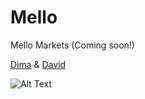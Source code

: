 # Mello
Mello Markets (Coming soon!)

[Dima](https://twitter.com/davidcaofucius) & [David](https://twitter.com/DimaRomanovR)

![Alt Text](https://media.giphy.com/media/Q5vOsoloXG5vk69QyO/giphy.gif)
